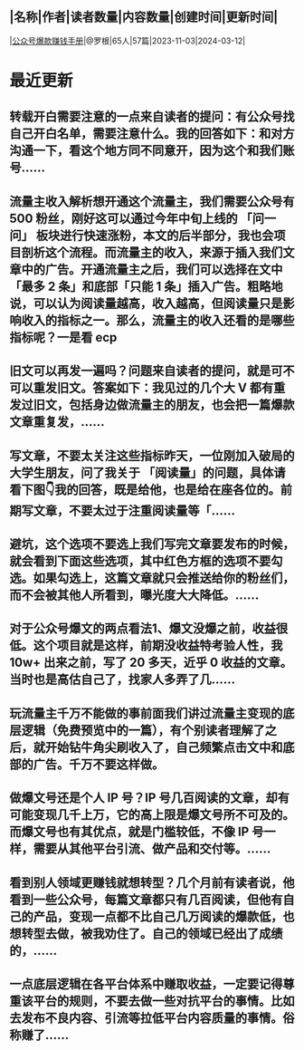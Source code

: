 |名称|作者|读者数量|内容数量|创建时间|更新时间|
---
|[公众号爆款赚钱手册](https://xiaobot.net/p/logan1876?refer=0b133df9-27dc-423b-8101-639049001c13)|@罗根|65人|57篇|2023-11-03|2024-03-12|

# 最近更新
## 转载开白需要注意的一点来自读者的提问：有公众号找自己开白名单，需要注意什么。我的回答如下：和对方沟通一下，看这个地方同不同意开，因为这个和我们账号......
## 流量主收入解析想开通这个流量主，我们需要公众号有 500 粉丝，刚好这可以通过今年中旬上线的 「问一问」 板块进行快速涨粉，本文的后半部分，我也会项目剖析这个流程。而流量主的收入，来源于插入我们文章中的广告。开通流量主之后，我们可以选择在文中「最多 2 条」和底部「只能 1 条」插入广告。粗略地说，可以认为阅读量越高，收入越高，但阅读量只是影响收入的指标之一。那么，流量主的收入还看的是哪些指标呢？一是看 ecp
## 旧文可以再发一遍吗？问题来自读者的提问，就是可不可以重发旧文。答案如下：我见过的几个大 V 都有重发过旧文，包括身边做流量主的朋友，也会把一篇爆款文章重复发，......
## 写文章，不要太关注这些指标昨天，一位刚加入破局的大学生朋友，问了我关于 「阅读量」的问题，具体请看下图👇我的回答，既是给他，也是给在座各位的。前期写文章，不要太过于注重阅读量等「......
## 避坑，这个选项不要选上我们写完文章要发布的时候，就会看到下面这些选项，其中红色方框的选项不要勾选。如果勾选上，这篇文章就只会推送给你的粉丝们，而不会被其他人所看到，曝光度大大降低。......
## 对于公众号爆文的两点看法1、爆文没爆之前，收益很低。这个项目就是这样，前期没收益特考验人性，我 10w+ 出来之前，写了 20 多天，近乎 0 收益的文章。当时也是高估自己了，找家人多弄了几......
## 玩流量主千万不能做的事前面我们讲过流量主变现的底层逻辑（免费预览中的一篇），有个别读者理解了之后，就开始钻牛角尖刷收入了，自己频繁点击文中和底部的广告。千万不要这样做。
## 做爆文号还是个人 IP 号？IP 号几百阅读的文章，却有可能变现几千上万，它的高上限是爆文号所不可及的。而爆文号也有其优点，就是门槛较低，不像 IP 号一样，需要从其他平台引流、做产品和交付等。......
## 看到别人领域更赚钱就想转型？几个月前有读者说，他看到一些公众号，每篇文章都只有几百阅读，但他有自己的产品，变现一点都不比自己几万阅读的爆款低，也想转型去做，被我劝住了。自己的领域已经出了成绩的，......
## 一点底层逻辑在各平台体系中赚取收益，一定要记得尊重该平台的规则，不要去做一些对抗平台的事情。比如去发布不良内容、引流等拉低平台内容质量的事情。俗称赚了......

